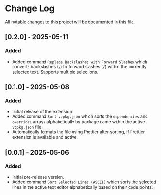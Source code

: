 # Change Log

All notable changes to this project will be documented in this file.

## [0.2.0] - 2025-05-11

### Added

- Added command `Replace Backslashes with Forward Slashes` which converts
  backslashes (`\`) to forward slashes (`/`) within the currently selected text.
  Supports multiple selections.


## [0.1.0] - 2025-05-08

### Added

- Initial release of the extension.
- Added command `Sort vcpkg.json` which sorts the `dependencies` and `overrides`
  arrays alphabetically by package name within the active `vcpkg.json` file.
- Automatically formats the file using Prettier after sorting, if Prettier
  extension is available and active.

## [0.0.1] - 2025-05-06

### Added

- Initial pre-release version.
- Added command `Sort Selected Lines (ASCII)` which sorts the selected lines in
  the active text editor alphabetically based on their code points.